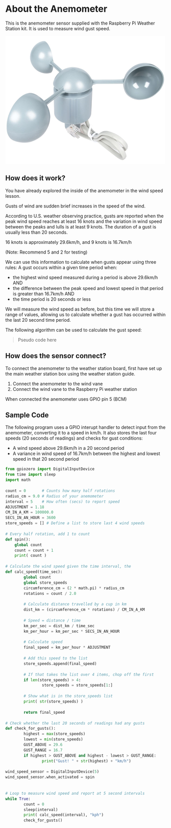 # About the Anemometer

This is the anemometer sensor supplied with the Raspberry Pi Weather Station kit. It is used to measure wind gust speed.

![Anemometer](images/anemometer.png)

## How does it work?

You have already explored the inside of the anemometer in the wind speed lesson. 

Gusts of wind are sudden brief increases in the speed of the wind. 

According to U.S. weather observing practice, gusts are reported when the peak wind speed reaches at least 16 knots and the variation in wind speed between the peaks and lulls is at least 9 knots. The duration of a gust is usually less than 20 seconds. 

16 knots is approximately 29.6km/h, and 9 knots is 16.7km/h

(Note: Recommend 5 and 2 for testing)

We can use this information to calculate when gusts appear using three rules:
A gust occurs within a given time period when:
- the highest wind speed measured during a period is above 29.6km/h AND
- the difference between the peak speed and lowest speed in that period is greater than 16.7km/h AND
- the time period is 20 seconds or less

We will measure the wind speed as before, but this time we will store a range of values, allowing us to calculate whether a gust has occurred within the last 20 second time period.

The following algorithm can be used to calculate the gust speed:

>   Pseudo code here

## How does the sensor connect?

To connect the anemometer to the weather station board, first have set up the main weather station box using the weather station guide.

1. Connect the anemometer to the wind vane
1. Connect the wind vane to the Raspberry Pi weather station

When connected the anemometer uses GPIO pin 5 (BCM)


## Sample Code

The following program uses a GPIO interupt handler to detect input from the anemometer, converting it to a speed in km/h. It also stores the last four speeds (20 seconds of readings) and checks for gust conditions:
- A wind speed above 29.6km/h in a 20 second period
- A variance in wind speed of 16.7km/h between the highest and lowest speed in that 20 second period

```python
from gpiozero import DigitalInputDevice
from time import sleep
import math

count = 0       # Counts how many half rotations
radius_cm = 9.0 # Radius of your anemometer
interval = 5    # How often (secs) to report speed
ADJUSTMENT = 1.18
CM_IN_A_KM = 100000.0
SECS_IN_AN_HOUR = 3600 
store_speeds = [] # Define a list to store last 4 wind speeds

# Every half rotation, add 1 to count
def spin():
    global count
    count = count + 1
    print( count )

# Calculate the wind speed given the time interval, the 
def calc_speed(time_sec):
        global count
        global store_speeds
        circumference_cm = (2 * math.pi) * radius_cm        
        rotations = count / 2.0

        # Calculate distance travelled by a cup in km
        dist_km = (circumference_cm * rotations) / CM_IN_A_KM

        # Speed = distance / time
        km_per_sec = dist_km / time_sec
        km_per_hour = km_per_sec * SECS_IN_AN_HOUR

        # Calculate speed
        final_speed = km_per_hour * ADJUSTMENT

        # Add this speed to the list
        store_speeds.append(final_speed)

        # If that takes the list over 4 items, chop off the first
        if len(store_speeds) > 4:
                store_speeds = store_speeds[1:]
      
        # Show what is in the store_speeds list
        print( str(store_speeds) )
        
        return final_speed

# Check whether the last 20 seconds of readings had any gusts
def check_for_gusts():
        highest = max(store_speeds)
        lowest = min(store_speeds)
        GUST_ABOVE = 29.6       
        GUST_RANGE = 16.7
        if highest > GUST_ABOVE and highest - lowest > GUST_RANGE:
                print("Gust! " + str(highest) + "km/h")        

wind_speed_sensor = DigitalInputDevice(5)
wind_speed_sensor.when_activated = spin


# Loop to measure wind speed and report at 5 second intervals
while True:
        count = 0
        sleep(interval)
        print( calc_speed(interval), "kph")
        check_for_gusts()

```
